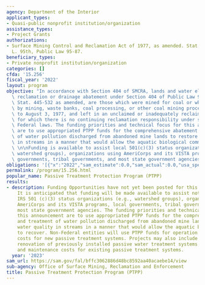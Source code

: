 ```yaml
---
agency: Department of the Interior
applicant_types:
- Quasi-public nonprofit institution/organization
assistance_types:
- Project Grants
authorizations:
- Surface Mining Control and Reclamation Act of 1977, as amended. Stat. 445-532. Pub.
  L. 95th, Public Law 95-87.
beneficiary_types:
- Private nonprofit institution/organization
categories: []
cfda: '15.256'
fiscal_year: '2022'
layout: program
objective: "In accordance with Section 404 of SMCRA, lands and water eligible for\
  \ reclamation or drainage abatement under Section 404 of Public Law 95-87 (the Act),\
  \ Stat. 445-532 as amended, are those which were mined for coal or which were affected\
  \ by mining, waste banks, coal processing, or other coal mining processes prior\
  \ to August 3, 1977, and left in an unclaimed or inadequately reclaimed condition,\
  \ for which there is no continuing reclamation responsibility under state or other\
  \ Federal laws. The funding priorities and technical focus for this announcement\
  \ are to use appropriated PTPP funds for the comprehensive abatement and treatment\
  \ of water pollution discharged from abandoned mine lands to restore water quality\
  \ in streams in a manner that would allow the aquatic biological community to recover.\
  \ \n\nFunding is available to assist local 501(c)(3) status organizations (e.g.,\
  \ watershed groups), organizations using AmeriCorps and its VISTA programs, local\
  \ governments, tribal governments, and most state government agencies."
obligations: '[{"x":"2022","sam_estimate":0.0,"sam_actual":0.0,"usa_spending_actual":0.0},{"x":"2023","sam_estimate":500000.0,"sam_actual":0.0,"usa_spending_actual":0.0},{"x":"2024","sam_estimate":1500000.0,"sam_actual":0.0,"usa_spending_actual":0.0}]'
permalink: /program/15.256.html
popular_name: Passive Treatment Protection Program (PTPP)
results:
- description: Funding Opportunities have not yet been posted for this fiscal year.
    It is anticipated that funding will be made available to assist not-for-profit
    IRS 501 (c)(3) status organizations (e.g., watershed groups), organizations using
    AmeriCorps and its VISTA programs, local governments, tribal governments, and
    most state government agencies. The funding priorities and technical focus for
    this announcement are to use appropriated PTPP funds for the comprehensive abatement
    and treatment of water pollution discharged from abandoned mine lands to restore
    water quality in streams in a manner that would allow the aquatic biological community
    to recover. Non-Federal entities will use PTPP funds for operation and maintenance
    costs for new passive treatment systems. Projects may also include repair and
    renovation of previously installed passive water treatment systems and operation
    and maintenance costs for existing passive treatment systems.
  year: '2023'
sam_url: https://sam.gov/fal/bffc3062886d48bc8592aa40acaebe14/view
sub-agency: Office of Surface Mining, Reclamation and Enforcement
title: Passive Treatment Protection Program (PTPP)
---
```

